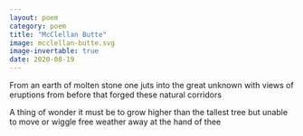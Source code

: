 ```yaml
---
layout: poem
category: poem
title: "McClellan Butte"
image: mcclellan-butte.svg
image-invertable: true
date: 2020-08-19
---
```


From an earth of molten stone
one juts into the great unknown
with views of eruptions from before
that forged these natural corridors

A thing of wonder it must be
to grow higher than the tallest tree
but unable to move or wiggle free
weather away at the hand of thee
